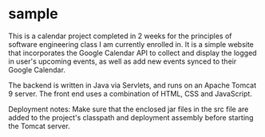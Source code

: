 # sample

This is a calendar project completed in 2 weeks for the principles of software engineering class I am currently enrolled in. It is a simple website that incorporates the Google Calendar API to collect and display the logged in user's upcoming events, as well as add new events synced to their Google Calendar.

The backend is written in Java via Servlets, and runs on an Apache Tomcat 9 server. The front end uses a combination of HTML, CSS and JavaScript.

Deployment notes:
Make sure that the enclosed jar files in the src file are added to the project's classpath and deployment assembly before starting the Tomcat server. 

